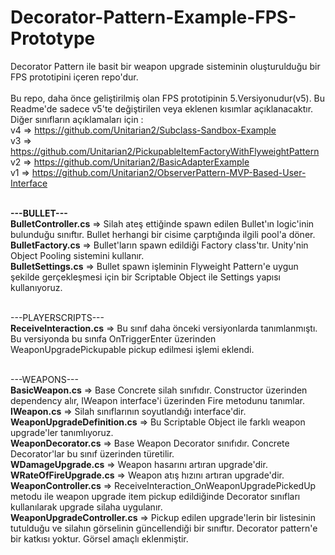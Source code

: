 # Decorator-Pattern-Example-FPS-Prototype
Decorator Pattern ile basit bir weapon upgrade sisteminin oluşturulduğu bir FPS prototipini içeren repo'dur.<br><br>
Bu repo, daha önce geliştirilmiş olan FPS prototipinin 5.Versiyonudur(v5). Bu Readme'de sadece v5'te değiştirilen veya eklenen kısımlar açıklanacaktır.<br>
Diğer sınıfların açıklamaları için :<br>
v4 => https://github.com/Unitarian2/Subclass-Sandbox-Example <br>
v3 => https://github.com/Unitarian2/PickupableItemFactoryWithFlyweightPattern<br>
v2 => https://github.com/Unitarian2/BasicAdapterExample<br>
v1 => https://github.com/Unitarian2/ObserverPattern-MVP-Based-User-Interface<br><br>

<b>---BULLET---</b><br>
<b>BulletController.cs</b> => Silah ateş ettiğinde spawn edilen Bullet'ın logic'inin bulunduğu sınıftır. Bullet herhangi bir cisime çarptığında ilgili pool'a döner. <br>
<b>BulletFactory.cs</b> => Bullet'ların spawn edildiği Factory class'tır. Unity'nin Object Pooling sistemini kullanır.<br>
<b>BulletSettings.cs</b> => Bullet spawn işleminin Flyweight Pattern'e uygun şekilde gerçekleşmesi için bir Scriptable Object ile Settings yapısı kullanıyoruz.<br><br>

---PLAYERSCRIPTS---<br>
<b>ReceiveInteraction.cs</b> => Bu sınıf daha önceki versiyonlarda tanımlanmıştı. Bu versiyonda bu sınıfa OnTriggerEnter üzerinden WeaponUpgradePickupable pickup edilmesi işlemi eklendi.<br><br>

---WEAPONS---<br>
<b>BasicWeapon.cs</b> => Base Concrete silah sınıfıdır. Constructor üzerinden dependency alır, IWeapon interface'i üzerinden Fire metodunu tanımlar.<br>
<b>IWeapon.cs</b> => Silah sınıflarının soyutlandığı interface'dir.<br>
<b>WeaponUpgradeDefinition.cs</b> => Bu Scriptable Object ile farklı weapon upgrade'ler tanımlıyoruz.<br>
<b>WeaponDecorator.cs</b> => Base Weapon Decorator sınıfıdır. Concrete Decorator'lar bu sınıf üzerinden türetilir.<br>
<b>WDamageUpgrade.cs</b> => Weapon hasarını artıran upgrade'dir.<br>
<b>WRateOfFireUpgrade.cs</b> => Weapon atış hızını artıran upgrade'dir.<br>
<b>WeaponController.cs</b> => ReceiveInteraction_OnWeaponUpgradePickedUp metodu ile weapon upgrade item pickup edildiğinde Decorator sınıfları kullanılarak upgrade silaha uygulanır.<br>
<b>WeaponUpgradeController.cs</b> => Pickup edilen upgrade'lerin bir listesinin tutulduğu ve silahın görselinin güncellendiği bir sınıftır. Decorator pattern'e bir katkısı yoktur. Görsel amaçlı eklenmiştir.<br>
